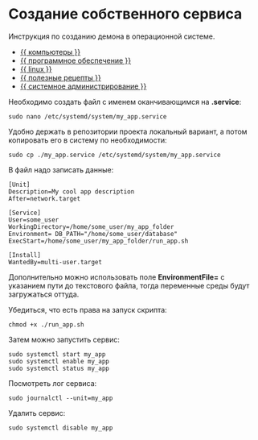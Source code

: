 # Создание собственного сервиса

Инструкция по созданию демона в операционной системе.

- [{{ компьютеры }}](../../__tags/kompytery.md)
- [{{ программное обеспечение }}](../../__tags/programmnoe_obespechenie.md)
- [{{ linux }}](../../__tags/linux.md)
- [{{ полезные рецепты }}](../../__tags/poleznye_retsepty.md)
- [{{ системное администрирование }}](../../__tags/sistemnoe_administrirovanie.md)

Необходимо создать файл с именем оканчивающимся на **.service**:

```shell
sudo nano /etc/systemd/system/my_app.service
```

Удобно держать в репозитории проекта локальный вариант, а потом копировать его
в систему по необходимости:

```shell
sudo cp ./my_app.service /etc/systemd/system/my_app.service
```

В файл надо записать данные:

```
[Unit]
Description=My cool app description
After=network.target

[Service]
User=some_user
WorkingDirectory=/home/some_user/my_app_folder
Environment= DB_PATH="/home/some_user/database"
ExecStart=/home/some_user/my_app_folder/run_app.sh

[Install]
WantedBy=multi-user.target
```

Дополнительно можно использовать поле **EnvironmentFile=** с указанием пути до
текстового файла, тогда переменные среды будут загружаться оттуда.

Убедиться, что есть права на запуск скрипта:

```shell
chmod +x ./run_app.sh
```

Затем можно запустить сервис:

```shell
sudo systemctl start my_app
sudo systemctl enable my_app
sudo systemctl status my_app
```

Посмотреть лог сервиса:

```shell
sudo journalctl --unit=my_app
```

Удалить сервис:

```shell
sudo systemctl disable my_app
```
